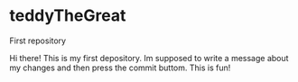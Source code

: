 # teddyTheGreat
First repository

Hi there! This is my first depository. Im supposed to write a message about my changes and then press the commit buttom. This is fun!
